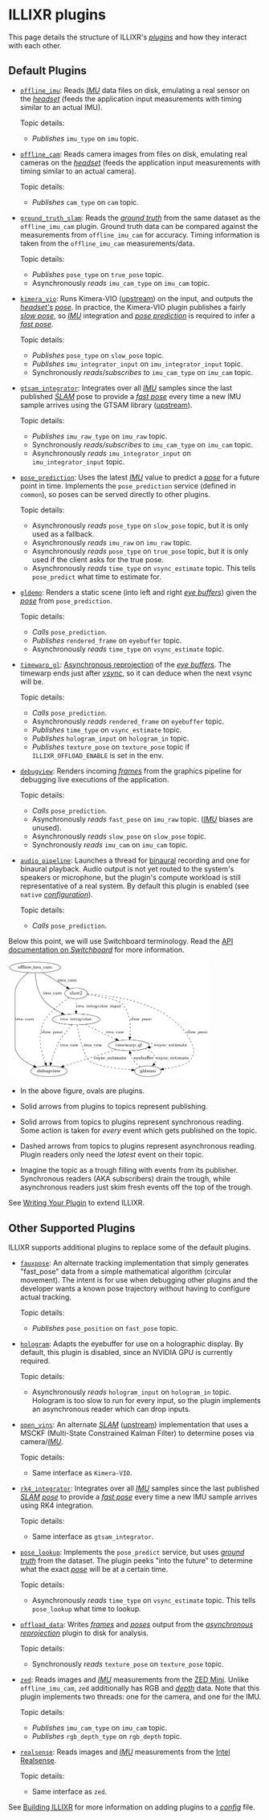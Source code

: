 # ILLIXR plugins

This page details the structure of ILLIXR's [_plugins_][41] and how they interact with each other.

## Default Plugins

-   [`offline_imu`][2]:
    Reads [_IMU_][36] data files on disk, emulating a real sensor on the [_headset_][38]
        (feeds the application input measurements with timing similar to an actual IMU).

    Topic details:

    -   *Publishes* `imu_type` on `imu` topic.

-   [`offline_cam`][2]:
    Reads camera images from files on disk, emulating real cameras on the [_headset_][38]
        (feeds the application input measurements with timing similar to an actual camera).

    Topic details:

    -   *Publishes* `cam_type` on `cam` topic.

-   [`ground_truth_slam`][3]:
    Reads the [_ground truth_][34] from the same dataset as the `offline_imu_cam` plugin.
    Ground truth data can be compared against the measurements from `offline_imu_cam` for accuracy.
    Timing information is taken from the `offline_imu_cam` measurements/data.

    Topic details:

    -   *Publishes* `pose_type` on `true_pose` topic.
    -   Asynchronously *reads* `imu_cam_type` on `imu_cam` topic.

-   [`kimera_vio`][10]:
    Runs Kimera-VIO ([upstream][1]) on the input, and outputs the [_headset's_][38] [_pose_][37].
    In practice, the Kimera-VIO plugin publishes a fairly [_slow pose_][37], so [_IMU_][36] integration
        and [_pose prediction_][37] is required to infer a [_fast pose_][37].

    Topic details:

    -   *Publishes* `pose_type` on `slow_pose` topic.
    -   *Publishes* `imu_integrator_input` on `imu_integrator_input` topic.
    -   Synchronously *reads*/*subscribes* to `imu_cam_type` on `imu_cam` topic.

-   [`gtsam_integrator`][12]:
    Integrates over all [_IMU_][36] samples since the last published [_SLAM_][39] pose to provide a
        [_fast pose_][37] every time a new IMU sample arrives using the GTSAM library ([upstream][11]).

    Topic details:

    -   *Publishes* `imu_raw_type` on `imu_raw` topic.
    -   Synchronously *reads/subscribes* to `imu_cam_type` on `imu_cam` topic.
    -   Asynchronously *reads* `imu_integrator_input` on `imu_integrator_input` topic.

-   [`pose_prediction`][17]:
    Uses the latest [_IMU_][36] value to predict a [_pose_][37] for a future point in time.
    Implements the `pose_prediction` service (defined in `common`),
        so poses can be served directly to other plugins.

    Topic details:

    -   Asynchronously *reads* `pose_type` on `slow_pose` topic,
            but it is only used as a fallback.
    -   Asynchronously *reads* `imu_raw` on `imu_raw` topic.
    -   Asynchronously *reads* `pose_type` on `true_pose` topic,
            but it is only used if the client asks for the true pose.
    -   Asynchronously *reads* `time_type` on `vsync_estimate` topic.
        This tells `pose_predict` what time to estimate for.

-   [`gldemo`][5]:
    Renders a static scene (into left and right [_eye buffers_][34]) given the [_pose_][37]
        from `pose_prediction`.

    Topic details:

    -   *Calls* `pose_prediction`.
    -   *Publishes* `rendered_frame` on `eyebuffer` topic.
    -   Asynchronously *reads* `time_type` on `vsync_estimate` topic.

-   [`timewarp_gl`][6]:
    [Asynchronous reprojection][35] of the [_eye buffers_][34].
    The timewarp ends just after [_vsync_][34], so it can deduce when the next vsync will be.

    Topic details:

    -   *Calls* `pose_prediction`.
    -   Asynchronously *reads* `rendered_frame` on `eyebuffer` topic.
    -   *Publishes* `time_type` on `vsync_estimate` topic.
    -   *Publishes* `hologram_input` on `hologram_in` topic.
    -   *Publishes* `texture_pose` on `texture_pose` topic if `ILLIXR_OFFLOAD_ENABLE` is set in the env.

-   [`debugview`][7]:
    Renders incoming [_frames_][34] from the graphics pipeline for debugging live executions of the application.

    Topic details:

    -   *Calls* `pose_prediction`.
    -   Asynchronously *reads* `fast_pose` on `imu_raw` topic. ([_IMU_][36] biases are unused).
    -   Asynchronously *reads* `slow_pose` on `slow_pose` topic.
    -   Synchronously *reads* `imu_cam` on `imu_cam` topic.

-   [`audio_pipeline`][8]:
    Launches a thread for [binaural][19] recording and one for binaural playback.
    Audio output is not yet routed to the system's speakers or microphone,
        but the plugin's compute workload is still representative of a real system.
    By default this plugin is enabled (see `native` [_configuration_][40]).

    Topic details:

    -   *Calls* `pose_prediction`.

Below this point, we will use Switchboard terminology.
Read the [API documentation on _Switchboard_][32] for more information.

<img
    src="../images/dataflow.dot.png"
    alt ="ILLIXR dataflow graph, showing switchboard communication"
    style="width: 400px;"
/>

-   In the above figure, ovals are plugins.

-   Solid arrows from plugins to topics represent publishing.

-   Solid arrows from topics to plugins represent synchronous reading.
    Some action is taken for _every_ event which gets published on the topic.

-   Dashed arrows from topics to plugins represent asynchronous reading.
    Plugin readers only need the _latest_ event on their topic.

-   Imagine the topic as a trough filling with events from its publisher.
    Synchronous readers (AKA subscribers) drain the trough,
        while asynchronous readers just skim fresh events off the top of the trough.

See [Writing Your Plugin][30] to extend ILLIXR.


## Other Supported Plugins
ILLIXR supports additional plugins to replace some of the default plugins.

-   [`fauxpose`][42]:
    An alternate tracking implementation that simply generates "fast_pose"
    data from a simple mathematical algorithm (circular movement).  The intent
    is for use when debugging other plugins and the developer wants a known
    pose trajectory without having to configure actual tracking.

    Topic details:
    -   *Publishes* `pose_position` on `fast_pose` topic.

-   [`hologram`][9]:
    Adapts the eyebuffer for use on a holographic display.
    By default, this plugin is disabled, since an NVIDIA GPU is currently required.

    Topic details:

    -   Asynchronously *reads* `hologram_input` on `hologram_in` topic.
        Hologram is too slow to run for every input,
            so the plugin implements an asynchronous reader which can drop inputs.

-   [`open_vins`][4]:
    An alternate [_SLAM_][39] ([upstream][18]) implementation that uses a MSCKF
        (Multi-State Constrained Kalman Filter) to determine poses via camera/[_IMU_][36].

    Topic details:

    -   Same interface as `Kimera-VIO`.

-   [`rk4_integrator`][16]:
    Integrates over all [_IMU_][36] samples since the last published [_SLAM_][39] [_pose_][37] to
        provide a [_fast pose_][37] every time a new IMU sample arrives using RK4 integration.

    Topic details:

    -   Same interface as `gtsam_integrator`.

-   [`pose_lookup`][20]:
    Implements the `pose_predict` service, but uses [_ground truth_][33] from the dataset.
    The plugin peeks "into the future" to determine what the exact [_pose_][37] will be at a certain time.

    Topic details:

    -   Asynchronously *reads* `time_type` on `vsync_estimate` topic.
        This tells `pose_lookup` what time to lookup.

-   [`offload_data`][21]:
    Writes [_frames_][34] and [_poses_][37] output from the [_asynchronous reprojection_][35] plugin to disk for analysis.

    Topic details:

    -   Synchronously *reads* `texture_pose` on `texture_pose` topic.

-   [`zed`][22]:
    Reads images and [_IMU_][36] measurements from the [ZED Mini][24].
    Unlike `offline_imu_cam`, `zed` additionally has RGB and [_depth_][34] data.
    Note that this plugin implements two threads: one for the camera, and one for the IMU.

    Topic details:

    -   *Publishes* `imu_cam_type` on `imu_cam` topic.
    -   *Publishes* `rgb_depth_type` on `rgb_depth` topic.

-   [`realsense`][23]:
    Reads images and [_IMU_][36] measurements from the [Intel Realsense][25].

    Topic details:

    -   Same interface as `zed`.

See [Building ILLIXR][31] for more information on adding plugins to a [_config_][40] file.


[//]: # (- References -)

[1]:    https://github.com/MIT-SPARK/Kimera-VIO
[2]:    https://github.com/ILLIXR/ILLIXR/tree/master/offline_imu_cam
[3]:    https://github.com/ILLIXR/ILLIXR/tree/master/ground_truth_slam
[4]:    https://github.com/ILLIXR/open_vins
[5]:    https://github.com/ILLIXR/ILLIXR/tree/master/gldemo
[6]:    https://github.com/ILLIXR/ILLIXR/tree/master/timewarp_gl
[7]:    https://github.com/ILLIXR/ILLIXR/tree/master/debugview
[8]:    https://github.com/ILLIXR/audio_pipeline/tree/illixr-integration
[9]:    https://github.com/ILLIXR/HOTlab/tree/illixr-integration
[10]:   https://github.com/ILLIXR/Kimera-VIO
[11]:   https://gtsam.org/
[12]:   https://github.com/ILLIXR/ILLIXR/tree/master/gtsam_integrator
[16]:   https://github.com/ILLIXR/ILLIXR/tree/master/rk4_integrator
[17]:   https://github.com/ILLIXR/ILLIXR/tree/master/pose_prediction
[18]:   https://docs.openvins.com
[19]:   https://en.wikipedia.org/wiki/Binaural_recording
[20]:   https://github.com/ILLIXR/ILLIXR/tree/master/pose_lookup
[21]:   https://github.com/ILLIXR/ILLIXR/tree/master/offload_data
[22]:   https://github.com/ILLIXR/ILLIXR/tree/master/zed
[23]:   https://github.com/ILLIXR/ILLIXR/tree/master/realsense
[24]:   https://www.stereolabs.com/zed-mini
[25]:   https://www.intelrealsense.com/depth-camera-d435

[//]: # (- Internal -)

[30]:   writing_your_plugin.md
[31]:   building_illixr.md
[32]:   api/html/classILLIXR_1_1switchboard.html
[33]:   glossary.md#ground-truth
[34]:   glossary.md#framebuffer
[35]:   glossary.md#asynchronous-reprojection
[36]:   glossary.md#inertial-measurement-unit
[37]:   glossary.md#pose
[38]:   glossary.md#head-mounted-display
[39]:   glossary.md#simulataneous-localization-and-mapping
[40]:   glossary.md#configuration
[41]:   glossary.md#plugin
[42]:	README_fauxpose.md
